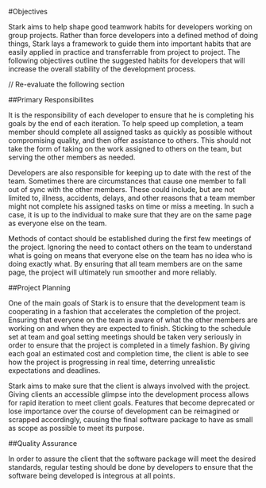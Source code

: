 #Objectives

Stark aims to help shape good teamwork habits for developers working on group projects. Rather than force developers into a defined method of doing things, Stark lays a framework to guide them into important habits that are easily applied in practice and transferrable from project to project. The following objectives outline the suggested habits for developers that will increase the overall stability of the development process.

// Re-evaluate the following section

##Primary Responsibilites

It is the responsibility of each developer to ensure that he is completing his goals by the end of each iteration. To help speed up completion, a team member should complete all assigned tasks as quickly as possible without compromising quality, and then offer assistance to others. This should not take the form of taking on the work assigned to others on the team, but serving the other members as needed.

Developers are also responsible for keeping up to date with the rest of the team. Sometimes there are circumstances that cause one member to fall out of sync with the other members. These could include, but are not limited to, illness, accidents, delays, and other reasons that a team member might not complete his assigned tasks on time or miss a meeting. In such a case, it is up to the individual to make sure that they are on the same page as everyone else on the team.

Methods of contact should be established during the first few meetings of the project. Ignoring the need to contact others on the team to understand what is going on means that everyone else on the team has no idea who is doing exactly what. By ensuring that all team members are on the same page, the project will ultimately run smoother and more reliably.

##Project Planning

One of the main goals of Stark is to ensure that the development team is cooperating in a fashion that accelerates the completion of the project. Ensuring that everyone on the team is aware of what the other members are working on and when they are expected to finish. Sticking to the schedule set at team and goal setting meetings should be taken very seriously in order to ensure that the project is completed in a timely fashion. By giving each goal an estimated cost and completion time, the client is able to see how the project is progressing in real time, deterring unrealistic expectations and deadlines.

Stark aims to make sure that the client is always involved with the project. Giving clients an accessible glimpse into the development process allows for rapid iteration to meet client goals. Features that become deprecated or lose importance over the course of development can be reimagined or scrapped accordingly, causing the final software package to have as small as scope as possible to meet its purpose.

##Quality Assurance

In order to assure the client that the software package will meet the desired standards, regular testing should be done by developers to ensure that the software being developed is integrous at all points.